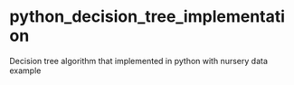 # python_decision_tree_implementation
Decision tree algorithm that implemented in python with nursery data example
